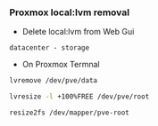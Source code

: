 ### Proxmox local:lvm removal

* Delete local:lvm from Web Gui

`datacenter - storage`

* On Proxmox Termnal

```bash
lvremove /dev/pve/data
```

```bash
lvresize -l +100%FREE /dev/pve/root
```

```bash
resize2fs /dev/mapper/pve-root
```